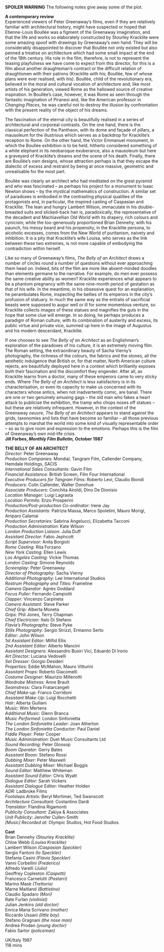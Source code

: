 

**SPOILER WARNING** The following notes give away some of the plot.

**A contemporary review**  
Experienced viewers of Peter Greenaway’s films, even if they are relatively familiar with architectural history, might have suspected or hoped that Etienne-Louis Boullée was a figment of the Greenaway imagination, and that the life and works so elaborately constructed by Stourley Kracklite were some amazing spoof with drawings by Greenaway’s own hand. They will be considerably disappointed to discover that Boullée not only existed but also penned a treatise on architecture which had some small impact at the end of the 18th century. His role in the film, therefore, is not to represent the teasing playfulness we have come to expect from this director, for this is a film about another draughtsman’s contract or the difficult relation of draughtsmen with their patrons (Kracklite with his; Boullée, few of whose plans were ever realised, with his). Boullée, child of the revolutionary era, believed in the moral and cultural vocation of architecture and, like most artists of his generation, viewed Rome as the hallowed source of creative inspiration. In Boullée’s case, however, it was Rome as seen through the fantastic imagination of Piranesi and, like the American professor in _Changing Places_, he was careful not to destroy the illusion by confrontation with the present reality of the object of his dreams.

The fascination of the eternal city is beautifully realised in a series of architectural and corporeal contrasts. On the one hand, there is the classical perfection of the Pantheon, with its dome and façade of pillars, a mausoleum for the illustrious which serves as a backdrop for Kracklite’s reception to Rome. On the other hand, the Victor Emmanuel monument, in which the Boullée exhibition is to be held, hitherto considered something of a white elephant in its neobaroque exuberance, also a mausoleum but here a graveyard of Kracklite’s dreams and the scene of his death. Finally, there are Boullée’s own designs, whose attraction perhaps is that they escape the dialectic of excess and restraint by being at once massive, geometric and unrealisable for the most part.

Boullée was clearly an architect who had meditated on the great pyramid and who was fascinated – as perhaps his project for a monument to Isaac Newton shows – by the mystical mathematics of construction. A similar set of paradoxes is embodied in the contrasting physical qualities of the protagonists and, in particular, the inspired casting of Caspasian and Kracklite. The lean and hungry Lambert Wilson, immaculate in his double-breasted suits and slicked-back hair is, paradoxically, the representative of the decadent and Machiavellian Old World with its drapery, rich colours and cynicism; while the too-generously proportioned Brian Dennehy, with his paunch, his messy beard and his propensity, in the Kracklite persona, to alcoholic excesses, comes from the New World of puritanism, naivety and inhibition. It is a pity that Kracklite’s wife Louisa, who serves as the link between these two extremes, is not more capable of embodying the contradiction within herself.

Like so many of Greenaway’s films, _The Belly of an Architect_ draws a number of circles round a number of questions without ever approaching them head on. Indeed, bits of the film are more like absent-minded doodles than elements germane to the narrative. For example, do men ever possess the same creative ability as women? Kracklite experiences what appears to be a phantom pregnancy with the same nine-month period of gestation as that of his wife. In the meantime, in his obsessive quest for an explanation, he perambulates Rome, inspecting the bellies of its emperors in the city’s profusion of statuary. In much the same way as the entrails of sacrificial beasts were supposed to augur well or ill for some momentous venture, so Kracklite collects images of these statues and magnifies the guts in the hope that some clue will emerge. In so doing, he perhaps produces a paradigm of Roman culture, with its combination of austerity and excess, its public virtue and private vice, summed up here in the image of Augustus and his modern descendant, Kracklite.

If one chooses to see _The Belly of an Architect_ as an Englishman’s exploration of the paradoxes of his culture, it is an extremely moving film. The Roman setting, the extraordinary beauty of Sacha Vierny’s photography, the richness of the colours, the fabrics and the stones, all the aesthetic indulgence that British or, for that matter, North American culture rejects, are beautifully deployed here in a context which brilliantly exposes both their fascination and the discomfort they engender. After all, as Kracklite learns from a doctor, many of these emperors came to very sticky ends. Where _The Belly of an Architect_ is less satisfactory is in its characterisation, or even its capacity to make us concerned with its characters whose antics, when not inadvertently comic, are banal. There are one or two genuinely amusing gags – the old man who fakes a heart attack to publicise the exhibition, the tramp who chops noses off statues – but these are relatively infrequent. However, in the context of the Greenaway _oeuvre_, _The Belly of an Architect_ appears to stand against the grids, taxonomies and lists that have become so familiar – all those previous attempts to marshal the world into some kind of visually representable order – so as to give room and expression to the emotions. Perhaps this is the film of Greenaway’s own mid-life crisis.  
**Jill Forbes, _Monthly Film Bulletin,_ October 1987**  

**THE BELLY OF AN ARCHITECT**  
_Director:_ Peter Greenaway  
_Production Companies:_ Mondial, Tangram Film, Callender Company, Hemdale Holdings, SACIS  
_International Sales Consultants:_ Gavin Film  
_Financial Assistance:_ British Screen, Film Four International  
_Executive Producers for Tangram Films:_ Roberto Levi, Claudio Biondi  
_Producers:_ Colin Callender, Walter Donohue  
_Associate Producers:_ Conchita Airoldi, Dino De Dionisio  
_Location Manager:_ Luigi Lagrasta  
_Location Permits:_ Enzo Prosperini  
_Production/Post-production Co-ordinator:_ Irene Jay  
_Production Assistants:_ Patrizia Massa, Marco Spoletini, Mauro Morigi, Amparo Calamai  
_Production Secretaries:_ Sabrina Angelucci, Elizabetta Tacconi  
_Production Administration:_ Kate Wilson  
_London Production Liaison:_ Julia Duff  
_Assistant Director:_ Fabio Jephcott  
_Script Supervisor:_ Anita Borgioti  
_Rome Casting:_ Rita Forzano  
_New York Casting:_ Ellen Lewis  
_Los Angeles Casting:_ Vickie Thomas  
_London Casting:_ Simone Reynolds  
_Screenplay:_ Peter Greenaway  
_Director of Photography:_ Sacha Vierny  
_Additional Photography:_ Lee International Studios  
_Rostrum Photography and Titles:_ Frameline  
_Camera Operator:_ Agnès Goddard  
_Focus Puller:_ Fernando Campiotti  
_Clapper:_ Vincenzo Carpineta  
_Camera Assistant:_ Steve Parker  
_Chief Grip:_ Alberta Moneta  
_Grips:_ Phil Jones, Terry Chapman  
_Chief Electrician:_ Italo Di Stefano  
_Flavia’s Photographs:_ Steve Pyke  
_Stills Photography:_ Sergio Strizzi, Ermanno Serto  
_Editor:_ John Wilson  
_1st Assistant Editor:_ Milfid Ellis  
_2nd Assistant Editor:_ Alberto Mancini  
_Assistant Designers:_ Alessandro Busiri Vici, Eduardo Di Irorio  
_Art Director:_ Luciana Vedovelli  
_Set Dresser:_ Giorgio Desideri  
_Properties:_ Eddie McMahon, Mauro Vitturini  
_Assistant Props:_ Roberto Giacomelli  
_Costume Designer:_ Maurizio Millenotti  
_Wardrobe Mistress:_ Anne Brault  
_Seamstress:_ Clara Fratarcangeli  
_Chief Make-up:_ Franco Corridoni  
_Assistant Make-Up:_ Luigi Rocchetti  
_Hair:_ Alberta Guiliani  
_Music:_ Wim Mertens  
_Additional Music:_ Glenn Branca  
_Music Performed:_ London Sinfonietta  
_The London Sinfonietta Leader:_ Joan Atherton  
_The London Sinfonietta Conductor:_ Paul Daniel  
_Fiddle Player:_ Peter Cooper  
_Music Administration:_ Duet Music Consultants Ltd  
_Sound Recording:_ Peter Glossop  
_Boom Operator:_ Gerry Bates  
_Assistant Boom:_ Stefano Rossi  
_Dubbing Mixer:_ Peter Maxwell  
_Assistant Dubbing Mixer:_ Michael Boggis  
_Sound Editor:_ Matthew Whiteman  
_Assistant Sound Editor:_ Chris Wyatt  
_Dialogue Editor:_ Sarah Vickers  
_Assistant Dialogue Editor:_ Heather Holden  
_ADR:_ Ladbroke Films  
_Footsteps Artists:_ Beryl Mortimer, Ted Swanscott  
_Architecture Consultant:_ Costantino Dardi  
_Translator:_ Flandina Rigamonti  
_Publicity Consultant:_ Zakiya & Associates  
_Unit Publicity:_ Jennifer Cullen-Smith  
_[Music] Recorded at:_ Olympic Studios, Hot Food Studios  

**Cast**  
Brian Dennehy _(Stourley Kracklite)_  
Chloe Webb _(Louisa Kracklite)_  
Lambert Wilson _(Caspasian Speckler)_  
Sergio Fantoni _(Io Speckler)_  
Stefania Casini _(Flavia Speckler)_  
Vanni Corbellini _(Frederico)_  
Alfredo Varelli _(Julio)_  
Geoffrey Copleston _(Caspetti)_  
Francesco Carnelutti _(Pastarri)_  
Marino Masè _(Trettorio)_  
Marne Maitland _(Battistino)_  
Claudio Spadaro _(Mori)_  
Rate Furlan _(violinist)_  
Julian Jenkins _(old doctor)_  
Enrica Maria Scrivano _(mother)_  
Riccardo Ussani _(little boy)_  
Stefano Gragnani _(the nose man)_  
Andrea Prodan _(young doctor)_  
Fabio Sartor _(policeman)_  

UK/Italy 1987  
118 mins  
<!--stackedit_data:
eyJoaXN0b3J5IjpbLTE5OTA0MjAzNV19
-->